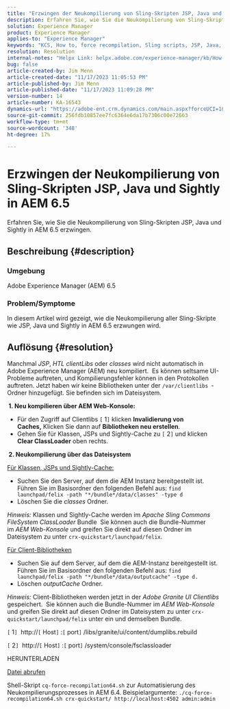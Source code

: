 ```yaml
---
title: "Erzwingen der Neukompilierung von Sling-Skripten JSP, Java und Sightly in AEM 6.5"
description: Erfahren Sie, wie Sie die Neukompilierung von Sling-Skripten JSP, Java und Sightly in AEM 6.5 erzwingen.
solution: Experience Manager
product: Experience Manager
applies-to: "Experience Manager"
keywords: "KCS, How to, force recompilation, Sling scripts, JSP, Java, Sightly, AEM 6.5, Adobe Experience Manager 6.5"
resolution: Resolution
internal-notes: "Helpx Link: helpx.adobe.com/experience-manager/kb/How-to-force-a-recompilation-of-all-Sling-scripts-jsps-java-sightly-on-AEM-6-4.html"
bug: false
article-created-by: Jim Menn
article-created-date: "11/17/2023 11:05:53 PM"
article-published-by: Jim Menn
article-published-date: "11/17/2023 11:09:28 PM"
version-number: 14
article-number: KA-16543
dynamics-url: "https://adobe-ent.crm.dynamics.com/main.aspx?forceUCI=1&pagetype=entityrecord&etn=knowledgearticle&id=fd5783d8-9d85-ee11-8179-6045bd006268"
source-git-commit: 256fdb10857ee7fc6364e6da17b7306c00e72663
workflow-type: tm+mt
source-wordcount: '348'
ht-degree: 17%

---
```


# Erzwingen der Neukompilierung von Sling-Skripten JSP, Java und Sightly in AEM 6.5


Erfahren Sie, wie Sie die Neukompilierung von Sling-Skripten JSP, Java und Sightly in AEM 6.5 erzwingen.

## Beschreibung {#description}


### <b>Umgebung</b>

Adobe Experience Manager (AEM) 6.5



### <b>Problem/Symptome</b>

In diesem Artikel wird gezeigt, wie die Neukompilierung aller Sling-Skripte wie JSP, Java und Sightly in AEM 6.5 erzwungen wird.


## Auflösung {#resolution}


Manchmal *JSP*, *HTL clientLibs* oder *classes* wird nicht automatisch in Adobe Experience Manager (AEM) neu kompiliert.  Es können seltsame UI-Probleme auftreten, und Kompilierungsfehler können in den Protokollen auftreten. Jetzt haben wir keine Bibliotheken unter der `/var/clientlibs `-Ordner hinzugefügt. Sie befinden sich im Dateisystem.

<b> 1. Neu kompilieren über AEM Web-Konsole:</b>

- Für den Zugriff auf Clientlibs `[` 1`]` klicken <b>Invalidierung von Caches,</b> Klicken Sie dann auf <b>Bibliotheken neu erstellen</b>.
- Gehen Sie für Klassen, JSPs und Sightly-Cache zu `[` 2`]`  und klicken <b>Clear ClassLoader</b> oben rechts.


<b> 2. Neukompilierung über das Dateisystem</b>

<u>Für Klassen, JSPs und Sightly-Cache:</u>

- Suchen Sie den Server, auf dem die AEM Instanz bereitgestellt ist. Führen Sie im Basisordner den folgenden Befehl aus: `find launchpad/felix -path "*/bundle*/data/classes" -type d`
- Löschen Sie die *classes* Ordner.


*Hinweis:* Klassen und Sightly-Cache werden im *Apache Sling Commons FileSystem ClassLoader* Bundle  Sie können auch die Bundle-Nummer im *AEM Web-Konsole* und greifen Sie direkt auf diesen Ordner im Dateisystem zu unter `crx-quickstart/launchpad/felix`.



<u>Für Client-Bibliotheken</u>

- Suchen Sie auf dem Server, auf dem die AEM-Instanz bereitgestellt ist. Führen Sie im Basisordner den folgenden Befehl aus: `find launchpad/felix -path "*/bundle*/data/outputcache" -type d.`
- Löschen *outputCache* Ordner.


*Hinweis:* Client-Bibliotheken werden jetzt in der *Adobe Granite UI Clientlibs* gespeichert.  Sie können auch die Bundle-Nummer im *AEM Web-Konsole* und greifen Sie direkt auf diesen Ordner im Dateisystem zu unter `crx-quickstart/launchpad/felix` unter ein und demselben Bundle.



`[` 1`]`  http://`[` Host`]` :`[` port`]` /libs/granite/ui/content/dumplibs.rebuild

`[` 2`]`  http://`[` Host`]` :`[` port`]` /system/console/fsclassloader



HERUNTERLADEN

[Datei abrufen](https://helpx.adobe.com/content/dam/help/en/experience-manager/kb/How-to-force-a-recompilation-of-all-Sling-scripts-jsps-java-sightly-on-AEM-6-4/_jcr_content/main-pars/download_section/download-1/cq-force-recompilation64.zip "cq-force-recompilation64.zip")

Shell-Skript `cq-force-recompilation64.sh` zur Automatisierung des Neukompilierungsprozesses in AEM 6.4. Beispielargumente: `./cq-force-recompilation64.sh crx-quickstart/ http://localhost:4502 admin:admin`
